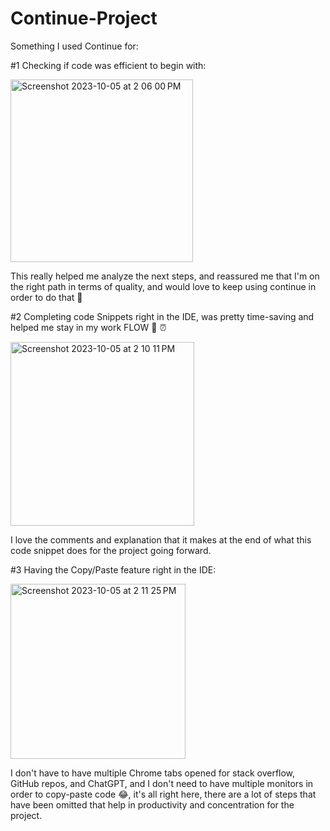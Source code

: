 # Continue-Project

Something I used Continue for: 

#1 Checking if code was efficient to begin with: 

<img width="292" alt="Screenshot 2023-10-05 at 2 06 00 PM" src="https://github.com/dakshaymehta/Continue-Project/assets/50276213/d7cb3543-34c9-4f7c-9c7e-6c1515cba487">

This really helped me analyze the next steps, and reassured me that I'm on the right path in terms of quality, and would love to keep using continue in order to do that 🫡

#2 Completing code Snippets right in the IDE, was pretty time-saving and helped me stay in my work FLOW 👀 ⏰

<img width="294" alt="Screenshot 2023-10-05 at 2 10 11 PM" src="https://github.com/dakshaymehta/Continue-Project/assets/50276213/25f94ac6-e70d-4d94-a15a-2db2d9e743db">

I love the comments and explanation that it makes at the end of what this code snippet does for the project going forward. 

#3 Having the Copy/Paste feature right in the IDE: 

<img width="280" alt="Screenshot 2023-10-05 at 2 11 25 PM" src="https://github.com/dakshaymehta/Continue-Project/assets/50276213/aba9c856-9ce9-4511-a45a-834d6681d2c6">

I don't have to have multiple Chrome tabs opened for stack overflow, GitHub repos, and ChatGPT, and I don't need to have multiple monitors in order to copy-paste code 😂, it's all right here, there are a lot of steps that have been omitted that help in productivity and concentration for the project.

